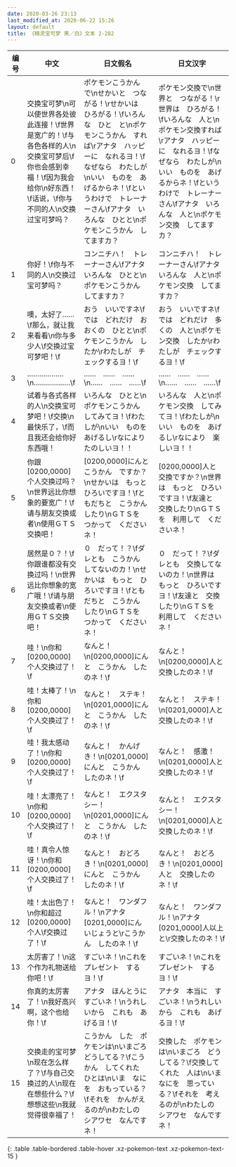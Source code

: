 ```yaml
---
date: 2020-03-26 23:13
last_modified_at: 2020-06-22 15:26
layout: default
title: 《精灵宝可梦 黑／白》文本 2-282
---
```

| 编号 | 中文 | 日文假名 | 日文汉字 |
| ---- | ---- | ---- | --- |
| 0 | 交换宝可梦\n可以使世界各处彼此连接！\f世界是宽广的！\f与各色各样的人\n交换宝可梦后\f你也会感到幸福！\f因为我会给你\n好东西！\f话说，\f你与不同的人\n交换过宝可梦吗？ | ポケモンこうかん　で\nせかいと　つながる！\rせかいは　ひろがる！\fいろんな　ひと　と\nポケモンこうかん　すれば\rアナタ　ハッピーに　なれるヨ！\fなぜなら　わたしが\nいい　ものを　あげるからネ！\fというわけで　トレーナーさん\fアナタ　いろんな　ひとと\nポケモンこうかん　してますカ？ | ポケモン交換で\n世界と　つながる！\r世界は　ひろがる！\fいろんな　人と\nポケモン交換すれば\rアナタ　ハッピーに　なれるヨ！\fなぜなら　わたしが\nいい　ものを　あげるからネ！\fというわけで　トレーナーさん\fアナタ　いろんな　人と\nポケモン交換　してますカ？ |
| 1 | 你好！\f你与不同的人\n交换过宝可梦吗？ | コンニチハ！　トレーナーさん\fアナタ　いろんな　ひとと\nポケモンこうかん　してますカ？ | コンニチハ！　トレーナーさん\fアナタ　いろんな　人と\nポケモン交換　してますカ？ |
| 2 | 噢，太好了……\f那么，就让我来看看\n你与多少人\f交换过宝可梦吧！\f | おう　いいですネ\fでは　どれだけ　おおくの　ひとと\nポケモンこうかん　したか\rわたしが　チェックするヨ！\f | おう　いいですネ\fでは　どれだけ　多くの　人と\nポケモン交換　したか\rわたしが　チェックするヨ！\f |
| 3 | ………………\n………………\f | ……　……　……\n……　……　……\f | ……　……　……\n……　……　……\f |
| 4 | 试着与各式各样的人\n交换宝可梦吧！\f交换\n最快乐了，\f而且我还会给你好东西哦！ | いろんな　ひとと\nポケモンこうかん　してみてヨ！\fわたしが\nいい　ものを　あげるし\rなにより　たのしいヨ！！ | いろんな　人と\nポケモン交換　してみてヨ！\fわたしが\nいい　ものを　あげるし\rなにより　楽しいヨ！！ |
| 5 | 你跟[0200,0000]个人交换过吗？\n世界远比你想象的要宽广！\f请与朋友交换或者\n使用ＧＴＳ交换吧！ | [0200,0000]にんと　こうかん　ですか？\nせかいは　もっと　ひろいですヨ！\fともだちと　こうかん　したり\nＧＴＳを　つかって　くださいネ！ | [0200,0000]人と　交換ですか？\n世界は　もっと　ひろいですヨ！\f友達と　交換したり\nＧＴＳを　利用して　くださいネ！ |
| 6 | 居然是０？！\f你跟谁都没有交换过吗！\n世界远比你想象的宽广哦！\f请与朋友交换或者\n使用ＧＴＳ交换吧！ | ０　だって！？\fダレとも　こうかん　してないのカ！\nせかいは　もっと　ひろいですヨ！\fともだちと　こうかん　したり\nＧＴＳを　つかって　くださいネ！ | ０　だって！？\fダレとも　交換してないのカ！\n世界は　もっと　ひろいですヨ！\f友達と　交換したり\nＧＴＳを　利用して　くださいネ！ |
| 7 | 哇！\n你和[0200,0000]个人交换过了！\f | なんと！\n[0200,0000]にんと　こうかん　したのネ！\f | なんと！\n[0200,0000]人と　交換したのネ！\f |
| 8 | 哇！太棒了！\n你和[0200,0000]个人交换过了！\f | なんと！　ステキ！\n[0201,0000]にんと　こうかん　したのネ！\f | なんと！　ステキ！\n[0201,0000]人と　交換したのネ！\f |
| 9 | 哇！我太感动了！\n你和[0200,0000]个人交换过了！\f | なんと！　かんげき！\n[0201,0000]にんと　こうかん　したのネ！\f | なんと！　感激！\n[0201,0000]人と　交換したのネ！\f |
| 10 | 哇！太漂亮了！\n你和[0200,0000]个人交换过了！\f | なんと！　エクスタシー！\n[0201,0000]にんと　こうかん　したのネ！\f | なんと！　エクスタシー！\n[0201,0000]人と　交換したのネ！\f |
| 11 | 哇！真令人惊讶！\n你和[0200,0000]个人交换过了！\f | なんと！　おどろき！\n[0201,0000]にんと　こうかん　したのネ！\f | なんと！　おどろき！\n[0201,0000]人と　交換したのネ！\f |
| 12 | 哇！太出色了！\n你和超过[0200,0000]个人\f交换过了！\f | なんと！　ワンダフル！\nアナタ　[0201,0000]にん　いじょうと\rこうかん　したのネ！\f | なんと！　ワンダフル！\nアナタ　[0201,0000]人以上と\r交換したのネ！\f |
| 13 | 太厉害了！\n这个作为礼物送给你吧！\f | すごいネ！\nこれを　プレゼント　するヨ！\f | すごいネ！\nこれを　プレゼント　するヨ！\f |
| 14 | 你真的太厉害了！\n我好高兴啊，这个也给你！\f | アナタ　ほんとうに　すごいネ！\nうれしいから　これも　あげるヨ！\f | アナタ　本当に　すごいネ！\nうれしいから　これも　あげるヨ！\f |
| 15 | 交换走的宝可梦\n现在怎么样了？\f与自己交换过的人\n现在在想些什么？\f想想这些\n我就觉得很幸福了！ | こうかん　した　ポケモンは\nいまごろ　どうしてる？\fこうかん　してくれた　ひとは\nいま　なにを　おもっている？\fそれを　かんがえるのが\nわたしの　シアワセ　なんですネ！ | 交換した　ポケモンは\nいまごろ　どうしてる？\f交換してくれた　人は\nいま　なにを　思っている？\fそれを　考えるのが\nわたしの　シアワセ　なんですネ！ |
{: .table .table-bordered .table-hover .xz-pokemon-text .xz-pokemon-text-15 }